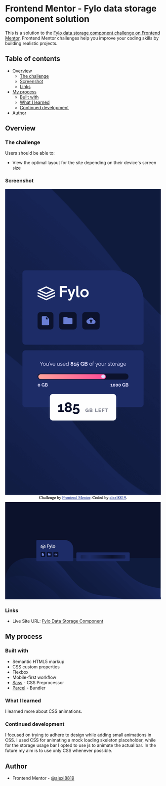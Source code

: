 # Frontend Mentor - Fylo data storage component solution

This is a solution to the [Fylo data storage component challenge on Frontend Mentor](https://www.frontendmentor.io/challenges/fylo-data-storage-component-1dZPRbV5n). Frontend Mentor challenges help you improve your coding skills by building realistic projects. 

## Table of contents

- [Overview](#overview)
  - [The challenge](#the-challenge)
  - [Screenshot](#screenshot)
  - [Links](#links)
- [My process](#my-process)
  - [Built with](#built-with)
  - [What I learned](#what-i-learned)
  - [Continued development](#continued-development)
- [Author](#author)

## Overview

### The challenge

Users should be able to:

- View the optimal layout for the site depending on their device's screen size

### Screenshot

![Mobile Screenshot](./screenshots/mobile.png)
![Desktop Screenshot](./screenshots/desktop.png)

### Links

- Live Site URL: [Fylo Data Storage Component](https://alexl8819.github.io/fylo-data-storage-component/)

## My process

### Built with

- Semantic HTML5 markup
- CSS custom properties
- Flexbox
- Mobile-first workflow
- [Sass](https://sass-lang.com/) - CSS Preprocessor
- [Parcel](https://parceljs.org/) - Bundler

### What I learned

I learned more about CSS animations.

### Continued development

I focused on trying to adhere to design while adding small animations in CSS. I used CSS for animating a mock loading skeleton placeholder, while for the storage usage bar I opted to use js to animate the actual bar. In the future my aim is to use only CSS whenever possible.

## Author

- Frontend Mentor - [@alexl8819](https://www.frontendmentor.io/profile/alexl8819)
